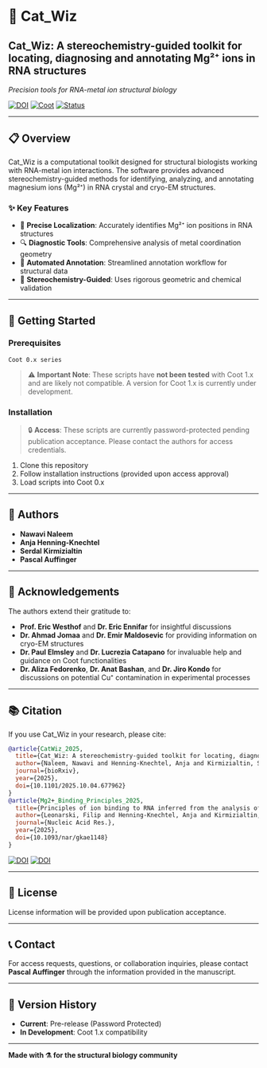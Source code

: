 # 🧬 Cat_Wiz 

## Cat_Wiz: A stereochemistry-guided toolkit for locating, diagnosing and annotating Mg²⁺ ions in RNA structures

*Precision tools for RNA-metal ion structural biology*

[![DOI](https://img.shields.io/badge/DOI-10.1101%2F2025.10.04.677962-blue)](https://doi.org/10.1101/2025.10.04.677962)
[![Coot](https://img.shields.io/badge/Coot-0.x-green)](https://www2.mrc-lmb.cam.ac.uk/personal/pemsley/coot/)
[![Status](https://img.shields.io/badge/Status-Under%20Development-yellow)]()

---

## 📋 Overview

Cat_Wiz is a computational toolkit designed for structural biologists working with RNA-metal ion interactions. The software provides advanced stereochemistry-guided methods for identifying, analyzing, and annotating magnesium ions (Mg²⁺) in RNA crystal and cryo-EM structures.

### ✨ Key Features

- 🎯 **Precise Localization**: Accurately identifies Mg²⁺ ion positions in RNA structures
- 🔍 **Diagnostic Tools**: Comprehensive analysis of metal coordination geometry
- 📝 **Automated Annotation**: Streamlined annotation workflow for structural data
- 🧪 **Stereochemistry-Guided**: Uses rigorous geometric and chemical validation

---

## 🚀 Getting Started

### Prerequisites

```
Coot 0.x series
```

> ⚠️ **Important Note**: These scripts have **not been tested** with Coot 1.x and are likely not compatible. A version for Coot 1.x is currently under development.

### Installation

> 🔒 **Access**: These scripts are currently password-protected pending publication acceptance. Please contact the authors for access credentials.

1. Clone this repository
2. Follow installation instructions (provided upon access approval)
3. Load scripts into Coot 0.x

---

## 👥 Authors

- **Nawavi Naleem**
- **Anja Henning-Knechtel**
- **Serdal Kirmizialtin**
- **Pascal Auffinger**

---

## 🙏 Acknowledgements

The authors extend their gratitude to:

- **Prof. Eric Westhof** and **Dr. Eric Ennifar** for insightful discussions
- **Dr. Ahmad Jomaa** and **Dr. Emir Maldosevic** for providing information on cryo-EM structures
- **Dr. Paul Elmsley** and **Dr. Lucrezia Catapano** for invaluable help and guidance on Coot functionalities
- **Dr. Aliza Fedorenko**, **Dr. Anat Bashan**, and **Dr. Jiro Kondo** for discussions on potential Cu⁺ contamination in experimental processes

---

## 📚 Citation

If you use Cat_Wiz in your research, please cite:

```bibtex
@article{CatWiz_2025,
  title={Cat_Wiz: A stereochemistry-guided toolkit for locating, diagnosing and annotating Mg2+ ions in RNA structures},
  author={Naleem, Nawavi and Henning-Knechtel, Anja and Kirmizialtin, Serdal and Auffinger, Pascal},
  journal={bioRxiv},
  year={2025},
  doi={10.1101/2025.10.04.677962}
}
@article{Mg2+_Binding_Principles_2025,
  title={Principles of ion binding to RNA inferred from the analysis of a 1.55 Å resolution bacterial ribosome structure - Part I: Mg2+},
  author={Leonarski, Filip and Henning-Knechtel, Anja and Kirmizialtin, Serdal and Ennifar, Eric and Auffinger, Pascal},
  journal={Nucleic Acid Res.},
  year={2025},
  doi={10.1093/nar/gkae1148}
}
```
[![DOI](https://img.shields.io/badge/DOI-10.1101%2F2025.10.04.677962-blue)](https://doi.org/10.1101/2025.10.04.677962)
[![DOI](https://img.shields.io/badge/DOI-10.1093%2Fnar%2Fgkae1148-blue)](https://doi.org/10.1093/nar/gkae1148)

---

## 📄 License

License information will be provided upon publication acceptance.

---

## 📞 Contact

For access requests, questions, or collaboration inquiries, please contact **Pascal Auffinger** through the information provided in the manuscript.

---

## 🔄 Version History

- **Current**: Pre-release (Password Protected)
- **In Development**: Coot 1.x compatibility

---

**Made with ⚗️ for the structural biology community**